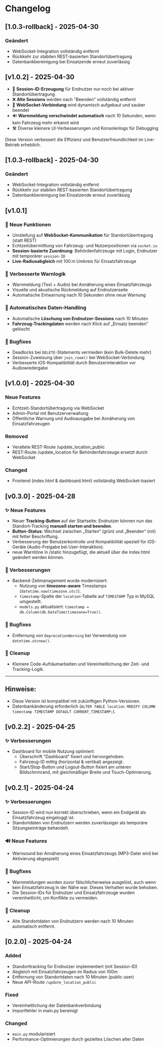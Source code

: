 # Changelog

## [1.0.3-rollback] - 2025-04-30
### Geändert
- WebSocket-Integration vollständig entfernt
- Rückkehr zur stabilen REST-basierten Standortübertragung
- Datenbankbereinigung bei Einsatzende erneut zuverlässig

## [v1.0.2] - 2025-04-30

- 🚦 **Session-ID-Erzeugung** für Endnutzer nur noch bei aktiver Standortübertragung
- ❌ **Alte Sessions** werden nach "Beenden" vollständig entfernt
- 📡 **WebSocket-Verbindung** wird dynamisch aufgebaut und sauber beendet
- 🔊 **Warnmeldung verschwindet automatisch** nach 10 Sekunden, wenn kein Fahrzeug mehr erkannt wird
- 🛠️ Diverse kleinere UI-Verbesserungen und Konsolenlogs für Debugging

Diese Version verbessert die Effizienz und Benutzerfreundlichkeit im Live-Betrieb erheblich.
## [1.0.3-rollback] - 2025-04-30
### Geändert
- WebSocket-Integration vollständig entfernt
- Rückkehr zur stabilen REST-basierten Standortübertragung
- Datenbankbereinigung bei Einsatzende erneut zuverlässig

## [v1.0.1]

### 🚀 Neue Funktionen
- Umstellung auf **WebSocket-Kommunikation** für Standortübertragung (statt REST)
- Echtzeitübermittlung von Fahrzeug- und Nutzerpositionen via `socket.io`
- **Session-basierte Zuordnung**: Behördenfahrzeuge mit Login, Endnutzer mit temporärer `session-ID`
- **Live-Radiusabgleich** mit 100 m Umkreis für Einsatzfahrzeuge

### 🔔 Verbesserte Warnlogik
- Warnmeldung (Text + Audio) bei Annäherung eines Einsatzfahrzeugs
- Visuelle und akustische Rückmeldung auf Endnutzerseite
- Automatische Entwarnung nach 10 Sekunden ohne neue Warnung

### 🧹 Automatisches Daten-Handling
- Automatische **Löschung von Endnutzer-Sessions** nach 10 Minuten
- **Fahrzeug-Trackingdaten** werden nach Klick auf „Einsatz beenden“ gelöscht

### 🐛 Bugfixes
- Deadlocks bei `DELETE`-Statements vermieden (kein Bulk-Delete mehr)
- Session-Zuweisung über `join_room()` bei WebSocket-Verbindung
- Verbesserte iOS-Kompatibilität durch Benutzerinteraktion vor Audiowiedergabe

## [v1.0.0] - 2025-04-30
### Neue Features
- Echtzeit-Standortübertragung via WebSocket
- Admin-Portal mit Benutzerverwaltung
- Öffentliche Warnung und Audioausgabe bei Annäherung von Einsatzfahrzeugen

### Removed
- Veraltete REST-Route /update_location_public
- REST-Route /update_location für Behördenfahrzeuge ersetzt durch WebSocket

### Changed
- Frontend (index.html & dashboard.html) vollständig WebSocket-basiert

## [v0.3.0] - 2025-04-28

### ✨ Neue Features
- Neuer **Tracking-Button** auf der Startseite: Endnutzer können nun das Standort-Tracking **manuell starten und beenden**.
- **Button-Status**: Wechsel zwischen „Starten“ (grün) und „Beenden“ (rot) mit fetter Beschriftung.
- Verbesserung der Benutzerkontrolle und Kompatibilität speziell für iOS-Geräte (Audio-Freigabe bei User-Interaktion).
- neue Warntöne in /static hinzugefügt, die aktuell über die index.html geändert werden können.

### 🔧 Verbesserungen
- Backend-Zeitmanagement wurde modernisiert:
  - Nutzung von **timezone-aware** Timestamps (`datetime.now(timezone.utc)`).
  - `timestamp`-Spalte der `location`-Tabelle auf `TIMESTAMP` Typ in MySQL umgestellt.
  - `models.py` aktualisiert: `timestamp = db.Column(db.DateTime(timezone=True))`.

### 🐛 Bugfixes
- Entfernung von `DeprecationWarning` bei Verwendung von `datetime.utcnow()`.

### 🧹 Cleanup
- Kleinere Code-Aufräumarbeiten und Vereinheitlichung der Zeit- und Tracking-Logik.

---

## Hinweise:
- Diese Version ist kompatibel mit zukünftigen Python-Versionen.
- Datenbankänderung erforderlich (`ALTER TABLE location MODIFY COLUMN timestamp TIMESTAMP DEFAULT CURRENT_TIMESTAMP;`).

## [v0.2.2] - 2025-04-25

### ✨ Verbesserungen
- Dashboard für mobile Nutzung optimiert:
  - Überschrift "Dashboard" fixiert und hervorgehoben.
  - Fahrzeug-ID mittig (horizontal & vertikal) angezeigt.
  - Start/Stop-Button und Logout-Button fixiert am unteren Bildschirmrand, mit gleichmäßiger Breite und Touch-Optimierung.

## [v0.2.1] - 2025-04-24

### ✨ Verbesserungen
- Session-ID wird nun korrekt überschrieben, wenn ein Endgerät als Einsatzfahrzeug eingeloggt ist.
- Standortdaten von Endnutzern werden zuverlässiger als temporäre Sitzungseinträge behandelt.

### 🔊 Neue Features
- Warnsound bei Annäherung eines Einsatzfahrzeugs (MP3-Datei wird bei Aktivierung abgespielt)

### 🐛 Bugfixes
- Warnmeldungen wurden zuvor fälschlicherweise ausgelöst, auch wenn kein Einsatzfahrzeug in der Nähe war. Dieses Verhalten wurde behoben.
- Die Session-IDs für Endnutzer und Einsatzfahrzeuge wurden vereinheitlicht, um Konflikte zu vermeiden.

### 🧹 Cleanup
- Alte Standortdaten von Endnutzern werden nach 10 Minuten automatisch entfernt.


## [0.2.0] - 2025-04-24

### Added
- Standorttracking für Endnutzer implementiert (mit Session-ID)
- Abgleich mit Einsatzfahrzeugen im Radius von 100m
- Entfernung von Standortdaten nach 10 Minuten (public user)
- Neue API-Route `/update_location_public`

### Fixed
- Vereinheitlichung der Datenbankverbindung
- Importfehler in main.py bereinigt

### Changed
- `main.py` modularisiert
- Performance-Optimierungen durch gezieltes Löschen alter Daten

